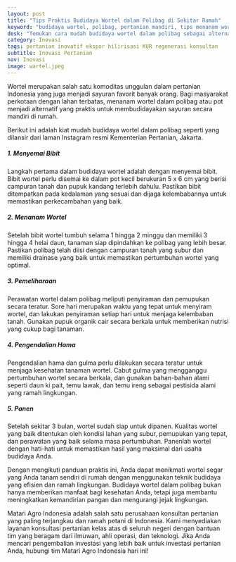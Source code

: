 ```yaml
---
layout: post
title: "Tips Praktis Budidaya Wortel dalam Polibag di Sekitar Rumah"
keyword: "budidaya wortel, polibag, pertanian mandiri, tips menanam wortel, pertanian perkotaan, matari agro Indonesia"
desk: "Temukan cara mudah budidaya wortel dalam polibag sebagai alternatif bagi masyarakat perkotaan dengan lahan terbatas."
category: Inovasi
tags: pertanian inovatif ekspor hilirisasi KUR regenerasi konsultan
subtitle: Inovasi Pertanian
nav: Inovasi
image: wartel.jpeg
---
```


Wortel merupakan salah satu komoditas unggulan dalam pertanian Indonesia yang juga menjadi sayuran favorit banyak orang. Bagi masyarakat perkotaan dengan lahan terbatas, menanam wortel dalam polibag atau pot menjadi alternatif yang praktis untuk membudidayakan sayuran secara mandiri di rumah.

Berikut ini adalah kiat mudah budidaya wortel dalam polibag seperti yang dilansir dari laman Instagram resmi Kementerian Pertanian, Jakarta.

##### 1. Menyemai Bibit

Langkah pertama dalam budidaya wortel adalah dengan menyemai bibit. Bibit wortel perlu disemai ke dalam pot kecil berukuran 5 x 6 cm yang berisi campuran tanah dan pupuk kandang terlebih dahulu. Pastikan bibit ditempatkan pada kedalaman yang sesuai dan dijaga kelembabannya untuk memastikan perkecambahan yang baik.

##### 2. Menanam Wortel

Setelah bibit wortel tumbuh selama 1 hingga 2 minggu dan memiliki 3 hingga 4 helai daun, tanaman siap dipindahkan ke polibag yang lebih besar. Pastikan polibag telah diisi dengan campuran tanah yang subur dan memiliki drainase yang baik untuk memastikan pertumbuhan wortel yang optimal.

##### 3. Pemeliharaan

Perawatan wortel dalam polibag meliputi penyiraman dan pemupukan secara teratur. Sore hari merupakan waktu yang tepat untuk menyiram wortel, dan lakukan penyiraman setiap hari untuk menjaga kelembaban tanah. Gunakan pupuk organik cair secara berkala untuk memberikan nutrisi yang cukup bagi tanaman.

##### 4. Pengendalian Hama

Pengendalian hama dan gulma perlu dilakukan secara teratur untuk menjaga kesehatan tanaman wortel. Cabut gulma yang mengganggu pertumbuhan wortel secara berkala, dan gunakan bahan-bahan alami seperti daun ki pait, temu lawak, dan temu ireng sebagai pestisida alami yang ramah lingkungan.

##### 5. Panen

Setelah sekitar 3 bulan, wortel sudah siap untuk dipanen. Kualitas wortel yang baik ditentukan oleh kondisi lahan yang subur, pemupukan yang tepat, dan perawatan yang baik selama masa pertumbuhan. Panenlah wortel dengan hati-hati untuk memastikan hasil yang maksimal dari usaha budidaya Anda.

Dengan mengikuti panduan praktis ini, Anda dapat menikmati wortel segar yang Anda tanam sendiri di rumah dengan menggunakan teknik budidaya yang efisien dan ramah lingkungan. Budidaya wortel dalam polibag bukan hanya memberikan manfaat bagi kesehatan Anda, tetapi juga membantu meningkatkan kemandirian pangan dan mengurangi jejak lingkungan.

Matari Agro Indonesia adalah salah satu perusahaan konsultan pertanian yang paling terjangkau dan ramah petani di Indonesia. Kami menyediakan layanan konsultasi pertanian kelas atas di seluruh negeri dengan bantuan tim yang beragam dari ilmuwan, ahli operasi, dan teknologi. Jika Anda mencari pengembalian investasi yang lebih baik untuk investasi pertanian Anda, hubungi tim Matari Agro Indonesia hari ini!
